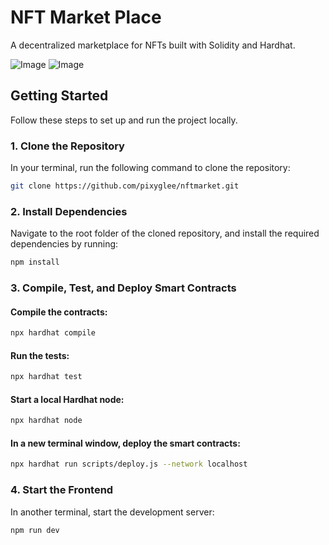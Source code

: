 # NFT Market Place

A decentralized marketplace for NFTs built with Solidity and Hardhat.

![Image](https://utfs.io/f/A8JZzw0Laf9jPGntkbeFvyX3DRkiwMfWcOVKr8lYCG901sxd)
![Image](https://utfs.io/f/A8JZzw0Laf9j3tRSRY1eHnWBajspriovNKPtZG1MXc3mw4gR)

## Getting Started

Follow these steps to set up and run the project locally.

### 1. Clone the Repository

In your terminal, run the following command to clone the repository:

```bash
git clone https://github.com/pixyglee/nftmarket.git
```

### 2. Install Dependencies

Navigate to the root folder of the cloned repository, and install the required dependencies by running:

```bash
npm install
```

### 3. Compile, Test, and Deploy Smart Contracts

#### Compile the contracts:

```bash
npx hardhat compile
```

#### Run the tests:

```bash
npx hardhat test
```

#### Start a local Hardhat node:

```bash
npx hardhat node
```

#### In a new terminal window, deploy the smart contracts:

```bash
npx hardhat run scripts/deploy.js --network localhost
```

### 4. Start the Frontend

In another terminal, start the development server:

```bash
npm run dev
```

